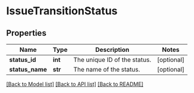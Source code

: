 # IssueTransitionStatus

## Properties
Name | Type | Description | Notes
------------ | ------------- | ------------- | -------------
**status_id** | **int** | The unique ID of the status. | [optional] 
**status_name** | **str** | The name of the status. | [optional] 

[[Back to Model list]](../README.md#documentation-for-models) [[Back to API list]](../README.md#documentation-for-api-endpoints) [[Back to README]](../README.md)

